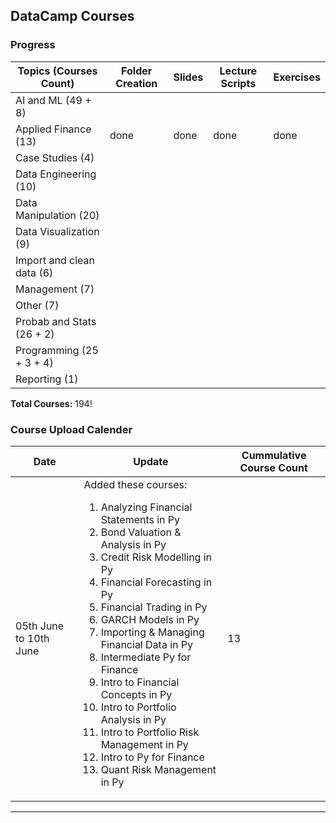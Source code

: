 ## DataCamp Courses

### Progress 

| Topics (Courses Count) | Folder Creation | Slides | Lecture Scripts | Exercises |
| --- | --- | --- | --- | --- | 
| AI and ML (49 + 8) | | | | |
| Applied Finance (13) | done | done | done | done |
| Case Studies (4) | | | | |
| Data Engineering (10) | | | | |
| Data Manipulation (20) | | | | |
| Data Visualization (9) | | | | |
| Import and clean data (6) | | | | |
| Management (7) | | | | |
| Other (7) | | | | |
| Probab and Stats (26 + 2)| | | | |
| Programming (25 + 3 + 4) | | | | |
| Reporting (1) | | | | |

**Total Courses:** 194!

### Course Upload Calender

| Date | Update | Cummulative Course Count |
| --- | --- | --- |
| 05th June to 10th June | Added these courses: <ol><li>Analyzing Financial Statements in Py</li><li>Bond Valuation & Analysis in Py</li><li>Credit Risk Modelling in Py</li><li>Financial Forecasting in Py</li><li>Financial Trading in Py</li><li>GARCH Models in Py</li><li>Importing & Managing Financial Data in Py</li><li>Intermediate Py for Finance</li><li>Intro to Financial Concepts in Py</li><li>Intro to Portfolio Analysis in Py</li><li>Intro to Portfolio Risk Management in Py</li><li>Intro to Py for Finance</li><li>Quant Risk Management in Py</li></ol>| 13 |

<hr>